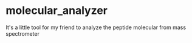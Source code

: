 # molecular_analyzer
It's a little tool for my friend to analyze the peptide molecular from mass spectrometer
